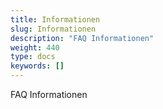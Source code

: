 ```yaml
---
title: Informationen
slug: Informationen
description: "FAQ Informationen"
weight: 440
type: docs
keywords: []
---
```

FAQ Informationen